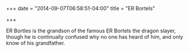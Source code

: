 +++
date = "2014-09-07T06:58:51-04:00"
title = "ER Bortels"

+++

ER Bortles is the grandson of the famous ER Bortels the dragon slayer, though he
is continually confused why no one has heard of him, and only know of his
grandfather.
